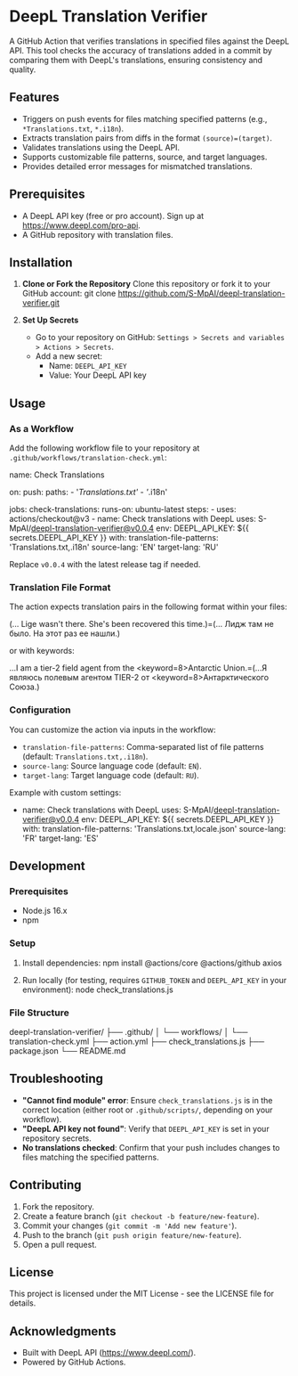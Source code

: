 # DeepL Translation Verifier

A GitHub Action that verifies translations in specified files against the DeepL API. This tool checks the accuracy of translations added in a commit by comparing them with DeepL's translations, ensuring consistency and quality.

## Features

- Triggers on push events for files matching specified patterns (e.g., `*Translations.txt`, `*.i18n`).
- Extracts translation pairs from diffs in the format `(source)=(target)`.
- Validates translations using the DeepL API.
- Supports customizable file patterns, source, and target languages.
- Provides detailed error messages for mismatched translations.

## Prerequisites

- A DeepL API key (free or pro account). Sign up at https://www.deepl.com/pro-api.
- A GitHub repository with translation files.

## Installation

1. **Clone or Fork the Repository**
   Clone this repository or fork it to your GitHub account:
   git clone https://github.com/S-MpAI/deepl-translation-verifier.git

2. **Set Up Secrets**
   - Go to your repository on GitHub: `Settings > Secrets and variables > Actions > Secrets`.
   - Add a new secret:
     - Name: `DEEPL_API_KEY`
     - Value: Your DeepL API key

## Usage

### As a Workflow

Add the following workflow file to your repository at `.github/workflows/translation-check.yml`:

name: Check Translations

on:
  push:
    paths:
      - '*Translations.txt'
      - '*.i18n'

jobs:
  check-translations:
    runs-on: ubuntu-latest
    steps:
      - uses: actions/checkout@v3
      - name: Check translations with DeepL
        uses: S-MpAI/deepl-translation-verifier@v0.0.4
        env:
          DEEPL_API_KEY: ${{ secrets.DEEPL_API_KEY }}
        with:
          translation-file-patterns: 'Translations.txt,.i18n'
          source-lang: 'EN'
          target-lang: 'RU'

Replace `v0.0.4` with the latest release tag if needed.

### Translation File Format

The action expects translation pairs in the following format within your files:

(... Lige wasn't there. She's been recovered this time.)=(... Лидж там не было. На этот раз ее нашли.)

or with keywords:

...I am a tier-2 field agent from the <keyword=8>Antarctic Union</keyword>.=(...Я являюсь полевым агентом TIER-2 от <keyword=8>Антарктического Союза</keyword>.)

### Configuration

You can customize the action via inputs in the workflow:

- `translation-file-patterns`: Comma-separated list of file patterns (default: `Translations.txt,.i18n`).
- `source-lang`: Source language code (default: `EN`).
- `target-lang`: Target language code (default: `RU`).

Example with custom settings:

- name: Check translations with DeepL
  uses: S-MpAI/deepl-translation-verifier@v0.0.4
  env:
    DEEPL_API_KEY: ${{ secrets.DEEPL_API_KEY }}
  with:
    translation-file-patterns: 'Translations.txt,locale.json'
    source-lang: 'FR'
    target-lang: 'ES'

## Development

### Prerequisites

- Node.js 16.x
- npm

### Setup

1. Install dependencies:
   npm install @actions/core @actions/github axios

2. Run locally (for testing, requires `GITHUB_TOKEN` and `DEEPL_API_KEY` in your environment):
   node check_translations.js

### File Structure

deepl-translation-verifier/
├── .github/
│   └── workflows/
│       └── translation-check.yml
├── action.yml
├── check_translations.js
├── package.json
└── README.md

## Troubleshooting

- **"Cannot find module" error**: Ensure `check_translations.js` is in the correct location (either root or `.github/scripts/`, depending on your workflow).
- **"DeepL API key not found"**: Verify that `DEEPL_API_KEY` is set in your repository secrets.
- **No translations checked**: Confirm that your push includes changes to files matching the specified patterns.

## Contributing

1. Fork the repository.
2. Create a feature branch (`git checkout -b feature/new-feature`).
3. Commit your changes (`git commit -m 'Add new feature'`).
4. Push to the branch (`git push origin feature/new-feature`).
5. Open a pull request.

## License

This project is licensed under the MIT License - see the LICENSE file for details.

## Acknowledgments

- Built with DeepL API (https://www.deepl.com/).
- Powered by GitHub Actions.
